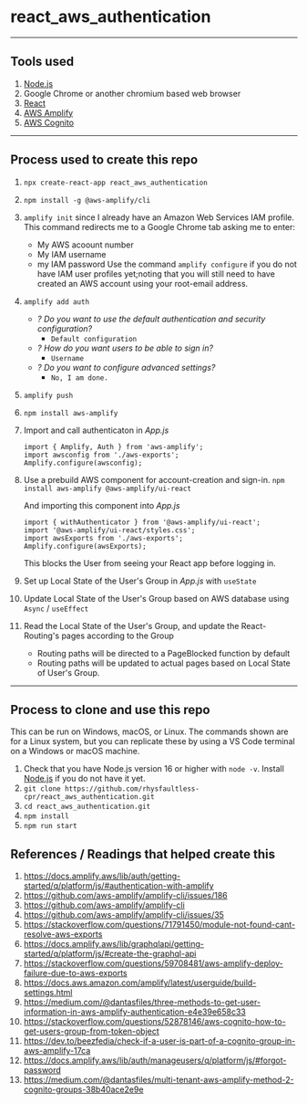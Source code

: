 # react_aws_authentication

---

## Tools used

1.  [Node.js](https://nodejs.org)
2.  Google Chrome or another chromium based web browser
2.  [React](https://reactjs.org/)
3.  [AWS Amplify](https://aws.amazon.com/amplify/)
4.  [AWS Cognito](https://aws.amazon.com/cognito/)

---

## Process used to create this repo

1.  `npx create-react-app react_aws_authentication`
2.  `npm install -g @aws-amplify/cli`
3.  `amplify init` since I already have an Amazon Web Services IAM profile.
    This command redirects me to a Google Chrome tab asking me to enter:
    - My AWS acoount number
    - My IAM username
    - my IAM password
    Use the command `amplify configure` if you do not have IAM user profiles yet;noting that you will still need to have created an AWS account using your root-email address.
4.  `amplify add auth`
    - _? Do you want to use the default authentication and security configuration?_
      - `Default configuration`
    - _? How do you want users to be able to sign in?_
      - `Username`
    - _? Do you want to configure advanced settings?_
        - `No, I am done.`
5.  `amplify push`
6.  `npm install aws-amplify`
7.  Import and call authenticaton in _App.js_
    ```
    import { Amplify, Auth } from 'aws-amplify';
    import awsconfig from './aws-exports';
    Amplify.configure(awsconfig);
    ```
8.  Use a prebuild AWS component for account-creation and sign-in.
    `npm install aws-amplify @aws-amplify/ui-react`
    
    And importing this component into _App.js_
    ```
    import { withAuthenticator } from '@aws-amplify/ui-react';
    import '@aws-amplify/ui-react/styles.css';
    import awsExports from './aws-exports';
    Amplify.configure(awsExports);
    ```

    This blocks the User from seeing your React app before logging in.
9.  Set up Local State of the User's Group in _App.js_ with `useState`
10. Update Local State of the User's Group based on AWS database using `Async` / `useEffect`
11. Read  the Local State of the User's Group, and update the React-Routing's pages according to the Group
    - Routing paths will be directed to a PageBlocked function by default
    - Routing paths will be updated to actual pages based on Local State of User's Group.


---

## Process to clone and use this repo

This can be run on Windows, macOS, or Linux.
The commands shown are for a Linux system, but you can replicate these by using a VS Code terminal on a Windows or macOS machine.

1.  Check that you have Node.js version 16 or higher with `node -v`.
    Install [Node.js](https://nodejs.org/) if you do not have it yet.
1.  `git clone https://github.com/rhysfaultless-cpr/react_aws_authentication.git`
2.  `cd react_aws_authentication.git`
3.  `npm install`
4.  `npm run start`

## References / Readings that helped create this

1.  https://docs.amplify.aws/lib/auth/getting-started/q/platform/js/#authentication-with-amplify
2.  https://github.com/aws-amplify/amplify-cli/issues/186
3.  https://github.com/aws-amplify/amplify-cli
4.  https://github.com/aws-amplify/amplify-cli/issues/35
5.  https://stackoverflow.com/questions/71791450/module-not-found-cant-resolve-aws-exports
6.  https://docs.amplify.aws/lib/graphqlapi/getting-started/q/platform/js/#create-the-graphql-api
7.  https://stackoverflow.com/questions/59708481/aws-amplify-deploy-failure-due-to-aws-exports
8.  https://docs.aws.amazon.com/amplify/latest/userguide/build-settings.html
9.  https://medium.com/@dantasfiles/three-methods-to-get-user-information-in-aws-amplify-authentication-e4e39e658c33
10. https://stackoverflow.com/questions/52878146/aws-cognito-how-to-get-users-group-from-token-object
11. https://dev.to/beezfedia/check-if-a-user-is-part-of-a-cognito-group-in-aws-amplify-17ca
12. https://docs.amplify.aws/lib/auth/manageusers/q/platform/js/#forgot-password
14. https://medium.com/@dantasfiles/multi-tenant-aws-amplify-method-2-cognito-groups-38b40ace2e9e